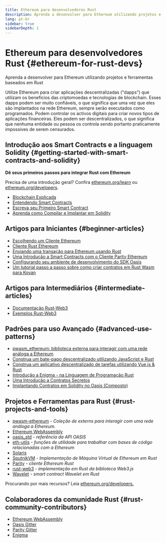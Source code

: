 ```yaml
---
title: Ethereum para desenvolvedores Rust
description: Aprenda a desenvolver para Ethereum utilizando projetos e ferramentas baseados em Rust
lang: pt-br
sidebar: true
sidebarDepth: 1
---
```


# Ethereum para desenvolvedores Rust {#ethereum-for-rust-devs}

<div class="featured">Aprenda a desenvolver para Ethereum utilizando projetos e ferramentas baseados em Rust</div>

Utilize Ethereum para criar aplicações descentralizadas ("dapps") que utilizam os benefícios das criptomoedas e tecnologias de blockchain. Esses dapps podem ser muito confiáveis, o que significa que uma vez que eles são implantados na rede Ethereum, sempre serão executados como programados. Podem controlar os activos digitais para criar novos tipos de aplicações financeiras. Eles podem ser descentralizados, o que significa que nenhuma entidade ou pessoa os controla sendo portanto praticamente impossíves de serem censurados.

## Introdução aos Smart Contracts e a linguagem Solidity {#getting-started-with-smart-contracts-and-solidity}

**Dê seus primeiros passos para integrar Rust com Ethereum**

Precisa de uma introdução geral? Confira [ethereum.org/learn](/learn/) ou [ethereum.org/developers](/developers/).

- [Blockchain Explicada](https://kauri.io/article/d55684513211466da7f8cc03987607d5/blockchain-explained)
- [Entendendo Smart Contracts](https://kauri.io/article/e4f66c6079e74a4a9b532148d3158188/ethereum-101-part-5-the-smart-contract)
- [Escreva seu Primeiro Smart Contract](https://kauri.io/article/124b7db1d0cf4f47b414f8b13c9d66e2/remix-ide-your-first-smart-contract)
- [Aprenda como Compilar e Implantar em Solidity](https://kauri.io/article/973c5f54c4434bb1b0160cff8c695369/understanding-smart-contract-compilation-and-deployment)

## Artigos para Iniciantes {#beginner-articles}

- [Escolhendo um Cliente Ethereum](https://www.trufflesuite.com/docs/truffle/reference/choosing-an-ethereum-client)
- [Cliente Rust Ethereum](https://wiki.parity.io/Setup)
- [Enviando uma transação para Ethereum usando Rust](https://kauri.io/article/97c85229c66445759bb0ce642224d364/sending-ethereum-transactions-with-rust)
- [Uma Introdução a Smart Contracts com o Cliente Parity Ethereum](https://wiki.parity.io/Smart-Contracts)
- [Configurando seu ambiente de desenvolvimento do SDK Oasis](https://docs.oasis.dev/oasis-sdk/guide/getting-started)
- [Um tutorial passo a passo sobre como criar contratos em Rust Wasm para Kovan](https://github.com/paritytech/pwasm-tutorial)

## Artigos para Intermediários {#intermediate-articles}

- [Documentação Rust-Web3](https://tomusdrw.github.io/rust-web3/web3/index.html)
- [Exemplos Rust-Web3](https://github.com/tomusdrw/rust-web3/blob/master/examples)

## Padrões para uso Avançado {#advanced-use-patterns}

- [pwasm_ethereum: biblioteca externa para interagir com uma rede análoga a Ethereum](https://github.com/openethereum/pwasm-ethereum)
- [Construa um bate-papo descentralizado utilizando JavaScript e Rust](https://medium.com/perlin-network/build-a-decentralized-chat-using-javascript-rust-webassembly-c775f8484b52)
- [Construa um aplicativo descentralizado de tarefas utilizando Vue.js & Rust ](https://medium.com/@jjmace01/build-a-decentralized-todo-app-using-vue-js-rust-webassembly-5381a1895beb)
- [Introdução a Enigma - na Linguagem de Programação Rust](https://blog.enigma.co/getting-started-with-discovery-the-rust-programming-language-4d1e0b06de15)
- [Uma Introdução a Contratos Secretos](https://blog.enigma.co/getting-started-with-enigma-an-intro-to-secret-contracts-cdba4fe501c2)
- [Implantando Contratos em Solidity no Oasis (Composto)](https://docs.oasis.dev/tutorials/deploy-solidity.html#deploy-using-truffle)

## Projetos e Ferramentas para Rust {#rust-projects-and-tools}

- [pwasm-ethereum](https://github.com/paritytech/pwasm-ethereum) - _Coleção de externs para interagir com uma rede análoga a Ethereum._
- [Ethereum WebAssembly](https://ewasm.readthedocs.io/en/mkdocs/)
- [oasis_std](https://docs.rs/oasis-std/0.2.7/oasis_std/) - _referência da API OASIS_
- [eth-utils](https://github.com/ethereum/eth-utils/) - _funções de utilidade para trabalhar com bases de código relacionadas com a Ethereum_
- [Solaris](https://github.com/paritytech/sol-rs)
- [SputnikVM](https://github.com/sorpaas/rust-evm) - _Implementação de Máquina Virtual de Ethereum em Rust_
- [Parity](https://github.com/paritytech/parity-ethereum) - _cliente Ethereum Rust_
- [rust-web3](https://github.com/tomusdrw/rust-web3) - _implementação em Rust da biblioteca Web3.js_
- [Wavelet](https://wavelet.perlin.net/docs/smart-contracts) - _smart contract Wavelet em Rust_

Procurando por mais recursos? Leia [ethereum.org/developers.](/developers/)

## Colaboradores da comunidade Rust {#rust-community-contributors}

- [Ethereum WebAssembly](https://gitter.im/ewasm/Lobby)
- [Oasis Gitter](https://gitter.im/Oasis-official/Lobby)
- [Parity Gitter](https://gitter.im/paritytech/parity)
- [Enigma](https://discord.gg/SJK32GY)
